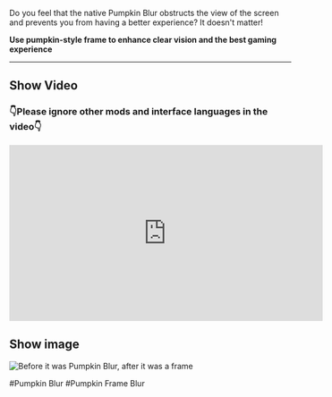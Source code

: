 Do you feel that the native Pumpkin Blur obstructs the view of the screen and prevents you from having a better experience? It doesn't matter!

**Use pumpkin-style frame to enhance clear vision and the best gaming experience**

---
## Show Video
### 👇Please ignore other mods and interface languages ​​in the video👇
<iframe width="560" height="315" src="https://www.youtube-nocookie.com/embed/v04AIzAtQNU" title="YouTube video player" frameborder="0" allow="accelerometer; autoplay; clipboard-write; encrypted-media; gyroscope; picture-in-picture; web-share" allowfullscreen></iframe>

## Show image
![Before it was Pumpkin Blur, after it was a frame](https://cdn.modrinth.com/data/cached_images/a808469c4b0d09d04fbaa5cc6ef8b21e6e260bd3.jpeg)


#Pumpkin Blur #Pumpkin Frame Blur
